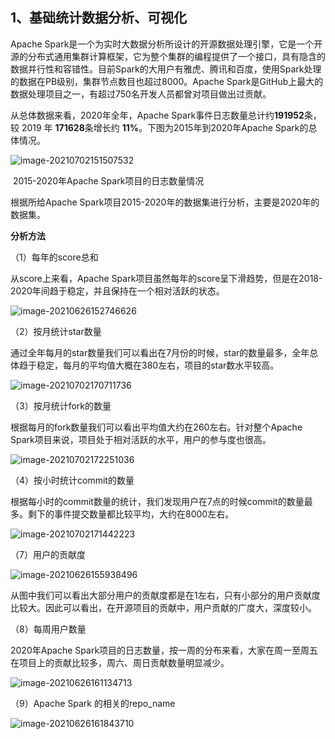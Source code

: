 ## **1、基础统计数据分析、可视化**

Apache Spark是一个为实时大数据分析所设计的开源数据处理引擎，它是一个开源的分布式通用集群计算框架，它为整个集群的编程提供了一个接口，具有隐含的数据并行性和容错性。目前Spark的大用户有雅虎、腾讯和百度，使用Spark处理的数据在PB级别，集群节点数目也超过8000。Apache Spark是GitHub上最大的数据处理项目之一，有超过750名开发人员都曾对项目做出过贡献。

从总体数据来看，2020年全年，Apache Spark事件日志数量总计约**191952**条，较 2019 年 **171628**条增长约 **11%**。下图为2015年到2020年Apache Spark的总体情况。

![image-20210702151507532](C:\Users\sunsh\AppData\Roaming\Typora\typora-user-images\image-20210702151507532.png)

​																2015-2020年Apache Spark项目的日志数量情况

根据所给Apache Spark项目2015-2020年的数据集进行分析，主要是2020年的数据集。

**分析方法**

（1）每年的score总和

从score上来看，Apache Spark项目虽然每年的score呈下滑趋势，但是在2018-2020年间趋于稳定，并且保持在一个相对活跃的状态。

![image-20210626152746626](C:\Users\sunsh\AppData\Roaming\Typora\typora-user-images\image-20210626152746626.png)

（2）按月统计star数量

通过全年每月的star数量我们可以看出在7月份的时候，star的数量最多，全年总体趋于稳定，每月的平均值大概在380左右，项目的star数水平较高。

![image-20210702170711736](C:\Users\sunsh\AppData\Roaming\Typora\typora-user-images\image-20210702170711736.png)

（3）按月统计fork的数量

根据每月的fork数量我们可以看出平均值大约在260左右。针对整个Apache Spark项目来说，项目处于相对活跃的水平，用户的参与度也很高。

![image-20210702172251036](C:\Users\sunsh\AppData\Roaming\Typora\typora-user-images\image-20210702172251036.png)

（4）按小时统计commit的数量

根据每小时的commit数量的统计，我们发现用户在7点的时候commit的数量最多。剩下的事件提交数量都比较平均，大约在8000左右。

![image-20210702171442223](C:\Users\sunsh\AppData\Roaming\Typora\typora-user-images\image-20210702171442223.png)

（7）用户的贡献度

![image-20210626155938496](C:\Users\sunsh\AppData\Roaming\Typora\typora-user-images\image-20210626155938496.png)

从图中我们可以看出大部分用户的贡献度都是在1左右，只有小部分的用户贡献度比较大。因此可以看出，在开源项目的贡献中，用户贡献的广度大，深度较小。

（8）每周用户数量	

2020年Apache Spark项目的日志数量，按一周的分布来看，大家在周一至周五在项目上的贡献比较多，周六、周日贡献数量明显减少。

![image-20210626161134713](C:\Users\sunsh\AppData\Roaming\Typora\typora-user-images\image-20210626161134713.png)

（9）Apache Spark 的相关的repo_name

![image-20210626161843710](C:\Users\sunsh\AppData\Roaming\Typora\typora-user-images\image-20210626161843710.png)

